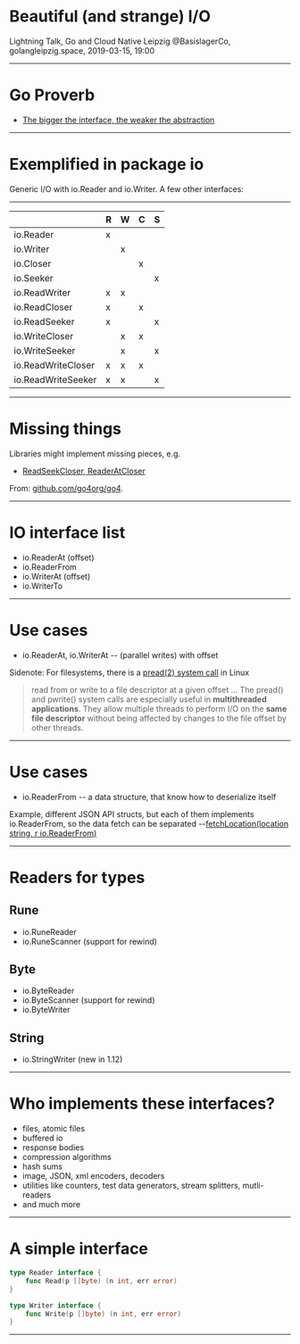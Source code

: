 # Beautiful (and strange) I/O

Lightning Talk, Go and Cloud Native Leipzig
@BasislagerCo, golangleipzig.space, 2019-03-15, 19:00

----

# Go Proverb

* [The bigger the interface, the weaker the abstraction](https://youtu.be/PAAkCSZUG1c?t=5m18s)

----

# Exemplified in package io

Generic I/O with io.Reader and io.Writer. A few other interfaces:

----

|                    | R | W | C | S |
|--------------------|---|---|---|---|
| io.Reader          | x |   |   |   |
| io.Writer          |   | x |   |   |
| io.Closer          |   |   | x |   |
| io.Seeker          |   |   |   | x |
| io.ReadWriter      | x | x |   |   |
| io.ReadCloser      | x |   | x |   |
| io.ReadSeeker      | x |   |   | x |
| io.WriteCloser     |   | x | x |   |
| io.WriteSeeker     |   | x |   | x |
| io.ReadWriteCloser | x | x | x |   |
| io.ReadWriteSeeker | x | x |   | x |

----

# Missing things

Libraries might implement missing pieces, e.g.

* [ReadSeekCloser, ReaderAtCloser](https://github.com/go4org/go4/blob/94abd6928b1da39b1d757b60c93fb2419c409fa1/readerutil/readerutil.go#L33-L43)

From: [github.com/go4org/go4](https://github.com/go4org/go4).

----

# IO interface list

* io.ReaderAt (offset)
* io.ReaderFrom
* io.WriterAt (offset)
* io.WriterTo

----

# Use cases

* io.ReaderAt, io.WriterAt -- (parallel writes) with offset

Sidenote: For filesystems, there is a [pread(2) system call](http://man7.org/linux/man-pages/man2/pread.2.html) in Linux

> read from or write to a file descriptor at a given offset ...
> The pread() and pwrite() system calls are especially useful in **multithreaded applications**.  They allow multiple threads to perform I/O on the **same file descriptor** without being affected by changes to the file offset by other threads.

----

# Use cases

* io.ReaderFrom -- a data structure, that know how to deserialize itself

Example, different JSON API structs, but each of them implements io.ReaderFrom, so the data fetch can be separated --[fetchLocation(location string, r io.ReaderFrom)](https://github.com/miku/span/blob/86aeec55853b795e57ad80978f97caedc4000ea2/cmd/span-amsl-discovery/main.go#L130-L139)

----

# Readers for types

## Rune

* io.RuneReader
* io.RuneScanner (support for rewind)

## Byte

* io.ByteReader
* io.ByteScanner (support for rewind)
* io.ByteWriter

## String

* io.StringWriter (new in 1.12)

----

# Who implements these interfaces?

* files, atomic files
* buffered io
* response bodies
* compression algorithms
* hash sums
* image, JSON, xml encoders, decoders
* utilities like counters, test data generators, stream splitters, mutli-readers
* and much more

----

# A simple interface

```go
type Reader interface {
    func Read(p []byte) (n int, err error)
}

type Writer interface {
    func Write(p []byte) (n int, err error)
}
```

----




